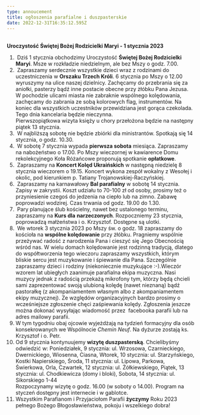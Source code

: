 ```yaml
---
type: annoucement
title: ogłoszenia parafialne i duszpasterskie
date: 2022-12-31T16:35:12.595Z
---
```

<!--StartFragment-->

**\
Uroczystość Świętej Bożej Rodzicielki Maryi - 1 stycznia 2023**

1.  Dziś 1 stycznia obchodzimy Uroczystość **Świętej Bożej Rodzicielki Maryi**. Msze w rozkładzie niedzielnym, ale bez Mszy o godz. 7.00.
2.  Zapraszamy serdecznie wszystkie dzieci wraz z rodzinami do uczestniczenia w **Orszaku Trzech Króli**. 6 stycznia po Mszy o 12.00 wyruszymy na ulice naszej dzielnicy. Zachęcamy do przebrania się za aniołki, pasterzy bądź inne postacie obecne przy żłóbku Pana Jezusa. W pochodzie ulicami miasta nie zabraknie wspólnego kolędowania, zachęcamy do zabrania ze sobą kolorowych flag, instrumentów. Na koniec dla wszystkich uczestników przewidziana jest gorąca czekolada.\
   Tego dnia kancelaria będzie nieczynna.\
   Pierwszopiątkowa wizyta księży u chory przełożona będzie na następny piątek 13 stycznia.
3.  W najbliższą sobotę nie będzie zbiórki dla ministrantów. Spotkają się 14 stycznia, o godz. 10.30.
4.  W sobotę 7 stycznia wypada **pierwsza sobota** miesiąca. Zapraszamy na nabożeństwo o 17.00. Po Mszy wieczornej w kawiarence Domu rekolekcyjnego Koła Różańcowe proponują spotkanie **opłatkowe**.
5.  Zapraszamy na **Koncert Kolęd Ukraińskich** w następną niedzielę 8 stycznia wieczorem o 19.15. Koncert wykona zespół wokalny z Wesołej i okolic, pod kierunkiem p. Tatiany Trojanowskiej-Raczyńskiej.
6.  Zapraszamy na karnawałowy **Bal parafialny** w sobotę 14 stycznia. Zapisy w zakrystii. Koszt udziału to 70-100 zł od osoby, prosimy też o przyniesienie czegoś do jedzenia na ciepło lub na zimno. Zabawę poprowadzi wodzirej. Czas trwania od godz. 19.00 do 1.30.
7.  Pary planujące ślub kościelny, nawet bez ustalonego terminu, zapraszamy na **Kurs dla** **narzeczonych**. Rozpoczniemy 23 stycznia, poprowadzą małżeństwa i o. Krzysztof. Dostępne są ulotki.
8.  We wtorek 3 stycznia 2023 po Mszy św. o godz. 18 zapraszamy do kościoła na **wspólne kolędowanie** przy żłóbku. Pragniemy wspólnie przeżywać radość z narodzenia Pana i cieszyć się Jego Obecnością wśród nas. W wielu domach kolędowanie jest rodzinną tradycją, dlatego do współtworzenia tego wieczoru zapraszamy wszystkich, którym bliskie sercu jest muzykowanie i śpiewanie dla Pana. Szczególnie zapraszamy dzieci i rodziny (niekoniecznie muzykujące :-).Wieczór wzorem lat ubiegłych zaanimuje parafialna ekipa muzyczna. Nasi muzycy jednak z radością przekażą mikrofony tym, którzy będą chcieli sami zaprezentować swoją ulubioną kolędę (nawet nieznaną) bądź pastorałkę (z akompaniamentem własnym albo z akompaniamentem ekipy muzycznej). Ze względów organizacyjnych bardzo prosimy o wcześniejsze zgłoszenie chęci zaśpiewania kolędy. Zgłoszenia jeszcze można dokonać wysyłając wiadomość przez  facebooka parafii lub na adres mailowy parafii.
9. W tym tygodniu obaj ojcowie wyjeżdżają na tydzień formacyjny dla osób konsekrowanych we Wspólnocie *Chemin Neuf*. Na dyżurze zostają ks. Krzysztof i o. Petr.
10. Od 9 stycznia kontynuujemy **wizytę duszpasterską**. Chcielibyśmy odwiedzić w: Poniedziałek, 9 stycznia: ul. Wrzosowa, Czarnieckiego, Dwernickiego, Wiosenna, Ciasna, Wtorek, 10 stycznia: ul. Starzyńskiego, Kostki Napierskiego, Środa, 11 stycznia: ul. Lipowa, Parkowa, Świerkowa, Orla, Czwartek, 12 stycznia: ul. Żółkiewskiego, Piątek, 13 stycznia: ul. Chodkiewicza (domy i bloki), Sobota, 14 stycznia: ul. Sikorskiego 1-44\
    Rozpoczynamy wizytę o godz. 16.00 (w soboty o 14.00). Program na styczeń dostępny jest internecie i w gablotce.
11. Wszystkim Parafianom i Przyjaciołom Parafii **życzymy** Roku 2023 pełnego Bożego Błogosławieństwa, pokoju i wszelkiego dobra!

<!--EndFragment-->